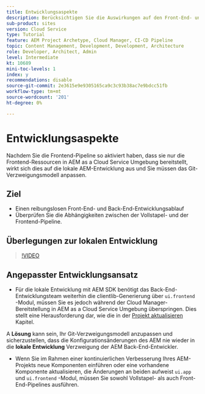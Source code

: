 ```yaml
---
title: Entwicklungsaspekte
description: Berücksichtigen Sie die Auswirkungen auf den Front-End- und Back-End-Entwicklungsprozess, sobald Sie die Front-End-Pipeline aktivieren.
sub-product: sites
version: Cloud Service
type: Tutorial
feature: AEM Project Archetype, Cloud Manager, CI-CD Pipeline
topic: Content Management, Development, Development, Architecture
role: Developer, Architect, Admin
level: Intermediate
kt: 10689
mini-toc-levels: 1
index: y
recommendations: disable
source-git-commit: 2e3615e9e9305165ca9c3c93b38ac7e9bdcc51fb
workflow-type: tm+mt
source-wordcount: '201'
ht-degree: 0%

---
```



# Entwicklungsaspekte

Nachdem Sie die Frontend-Pipeline so aktiviert haben, dass sie nur die Frontend-Ressourcen in AEM as a Cloud Service Umgebung bereitstellt, wirkt sich dies auf die lokale AEM-Entwicklung aus und Sie müssen das Git-Verzweigungsmodell anpassen.

## Ziel

* Einen reibungslosen Front-End- und Back-End-Entwicklungsablauf
* Überprüfen Sie die Abhängigkeiten zwischen der Vollstapel- und der Frontend-Pipeline.


## Überlegungen zur lokalen Entwicklung

>[!VIDEO](https://video.tv.adobe.com/v/3409421/)


## Angepasster Entwicklungsansatz

* Für die lokale Entwicklung mit AEM SDK benötigt das Back-End-Entwicklungsteam weiterhin die clientlib-Generierung über `ui.frontend` -Modul, müssen Sie es jedoch während der Cloud Manager-Bereitstellung in AEM as a Cloud Service Umgebung überspringen. Dies stellt eine Herausforderung dar, wie die in der [Projekt aktualisieren](update-project.md) Kapitel.

A __Lösung__ kann sein, Ihr Git-Verzweigungsmodell anzupassen und sicherzustellen, dass die Konfigurationsänderungen des AEM nie wieder in die __lokale Entwicklung__ Verzweigung der AEM Back-End-Entwickler.


* Wenn Sie im Rahmen einer kontinuierlichen Verbesserung Ihres AEM-Projekts neue Komponenten einführen oder eine vorhandene Komponente aktualisieren, die Änderungen an beiden aufweist `ui.app` und `ui.frontend` -Modul, müssen Sie sowohl Vollstapel- als auch Front-End-Pipelines ausführen.




